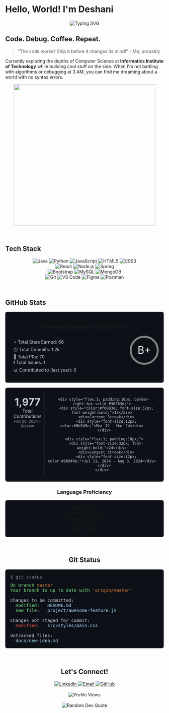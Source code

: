 # Hello, World! I'm Deshani

<div align="center">
  <img src="https://readme-typing-svg.herokuapp.com?font=Fira+Code&size=32&duration=2800&pause=2000&color=A020F0&center=true&vCenter=true&width=600&lines=Computer+Science+Student;Full+Stack+Developer;Code+%2B+Coffee+%3D+%3C3;Always+Learning+New+Things" alt="Typing SVG" />
</div>

## Code. Debug. Coffee. Repeat.

> "The code works? Ship it before it changes its mind!" - Me, probably

Currently exploring the depths of Computer Science at **Informatics Institute of Technology** while building cool stuff on the side. When I'm not battling with algorithms or debugging at 3 AM, you can find me dreaming about a world with no syntax errors.

<div align="center">
  <img src="https://media.giphy.com/media/RbDKaczqWovIugyJmW/giphy.gif" width="450" />
</div>

&nbsp;

## Tech Stack

<div align="center">
  <img src="https://img.shields.io/badge/Java-ED8B00?style=for-the-badge&logo=openjdk&logoColor=white" alt="Java"/>
  <img src="https://img.shields.io/badge/Python-3776AB?style=for-the-badge&logo=python&logoColor=white" alt="Python"/>
  <img src="https://img.shields.io/badge/JavaScript-F7DF1E?style=for-the-badge&logo=javascript&logoColor=black" alt="JavaScript"/>
  <img src="https://img.shields.io/badge/HTML5-E34F26?style=for-the-badge&logo=html5&logoColor=white" alt="HTML5"/>
  <img src="https://img.shields.io/badge/CSS3-1572B6?style=for-the-badge&logo=css3&logoColor=white" alt="CSS3"/>
</div>

<div align="center">
  <img src="https://img.shields.io/badge/React-20232A?style=for-the-badge&logo=react&logoColor=61DAFB" alt="React"/>
  <img src="https://img.shields.io/badge/Node.js-43853D?style=for-the-badge&logo=node.js&logoColor=white" alt="Node.js"/>
  <img src="https://img.shields.io/badge/Spring-6DB33F?style=for-the-badge&logo=spring&logoColor=white" alt="Spring"/>
</div>

<div align="center">
  <img src="https://img.shields.io/badge/Bootstrap-7952B3?style=for-the-badge&logo=bootstrap&logoColor=white" alt="Bootstrap"/>
  <img src="https://img.shields.io/badge/MySQL-4479A1?style=for-the-badge&logo=mysql&logoColor=white" alt="MySQL"/>
  <img src="https://img.shields.io/badge/MongoDB-4EA94B?style=for-the-badge&logo=mongodb&logoColor=white" alt="MongoDB"/>
</div>

<div align="center">
  <img src="https://img.shields.io/badge/Git-F05032?style=for-the-badge&logo=git&logoColor=white" alt="Git"/>
  <img src="https://img.shields.io/badge/VS_Code-007ACC?style=for-the-badge&logo=visual-studio-code&logoColor=white" alt="VS Code"/>
  <img src="https://img.shields.io/badge/Figma-F24E1E?style=for-the-badge&logo=figma&logoColor=white" alt="Figma"/>
  <img src="https://img.shields.io/badge/Postman-FF6C37?style=for-the-badge&logo=postman&logoColor=white" alt="Postman"/>
</div>

&nbsp;

## GitHub Stats

<div align="center">
  <div style="background-color:#0d1117; border-radius:6px; padding:16px; margin-bottom:16px; max-width:550px; margin-left:auto; margin-right:auto;">
    <h3>Deshani Dureksha's GitHub Stats</h3>
    <div style="display:flex; justify-content:space-between; color:#c9d1d9;">
      <div style="text-align:left; padding:10px;">
        <div>⭐ Total Stars Earned: 66</div>
        <div>🕒 Total Commits: 1.2k</div>
        <div>🔀 Total PRs: 70</div>
        <div>❗ Total Issues: 1</div>
        <div>📊 Contributed to (last year): 0</div>
      </div>
      <div style="font-size:32px; display:flex; align-items:center; justify-content:center; width:80px; height:80px; border-radius:50%; border:6px solid #828282; color:white;">
        B+
      </div>
    </div>
  </div>

  <div style="background-color:#0d1117; border-radius:6px; padding:16px; margin-bottom:16px; max-width:550px; margin-left:auto; margin-right:auto;">
    <div style="display:flex; justify-content:space-between; text-align:center; color:#c9d1d9;">
      <div style="flex:1; padding:10px; border-right:1px solid #30363d;">
        <div style="font-size:32px; font-weight:bold;">1,977</div>
        <div>Total Contributions</div>
        <div style="font-size:12px; color:#8b949e;">Feb 20, 2024 - Present</div>
      </div>
      
      <div style="flex:1; padding:10px; border-right:1px solid #30363d;">
        <div style="color:#f0883e; font-size:32px; font-weight:bold;">13</div>
        <div>Current Streak</div>
        <div style="font-size:12px; color:#8b949e;">Mar 12 - Mar 24</div>
      </div>
      
      <div style="flex:1; padding:10px;">
        <div style="font-size:32px; font-weight:bold;">24</div>
        <div>Longest Streak</div>
        <div style="font-size:12px; color:#8b949e;">Jul 11, 2024 - Aug 3, 2024</div>
      </div>
    </div>
  </div>
</div>

<div align="center">
  <h3>Language Proficiency</h3>
  <div style="background-color:#0d1117; border-radius:6px; padding:16px; max-width:550px; margin-left:auto; margin-right:auto;">
    <div>Java: 30.22%</div>
    <div>Python: 24.82%</div>
    <div>JavaScript: 23.56%</div>
    <div>HTML: 16.72%</div>
    <div>CSS: 4.69%</div>
  </div>
</div>

&nbsp;

## Git Status

<div align="center">
  <div style="background-color:#0d1117; border-radius:6px; padding:16px; margin-bottom:16px; max-width:550px; margin-left:auto; margin-right:auto;">
    <div style="text-align:left; color:#c9d1d9; font-family:monospace;">
      <div style="margin-bottom:10px; color:#8b949e;">$ git status</div>
      <div style="color:#7ee787;">On branch <span style="color:#f0883e;">master</span></div>
      <div style="color:#7ee787;">Your branch is up to date with '<span style="color:#f0883e;">origin/master</span>'</div>
      <div>&nbsp;</div>
      <div>Changes to be committed:</div>
      <div style="color:#7ee787;">&nbsp;&nbsp;modified: &nbsp;&nbsp;<span style="color:#a5d6ff;">README.md</span></div>
      <div style="color:#7ee787;">&nbsp;&nbsp;new file: &nbsp;&nbsp;<span style="color:#a5d6ff;">project/awesome-feature.js</span></div>
      <div>&nbsp;</div>
      <div>Changes not staged for commit:</div>
      <div style="color:#f85149;">&nbsp;&nbsp;modified: &nbsp;&nbsp;<span style="color:#a5d6ff;">src/styles/main.css</span></div>
      <div>&nbsp;</div>
      <div>Untracked files:</div>
      <div style="color:#f85149;">&nbsp;&nbsp;<span style="color:#a5d6ff;">docs/new-idea.md</span></div>
    </div>
  </div>
</div>

&nbsp;

## Let's Connect!

<div align="center">
  <a href="https://www.linkedin.com/in/deshani-dureksha">
    <img src="https://img.shields.io/badge/LinkedIn-0077B5?style=for-the-badge&logo=linkedin&logoColor=white" alt="LinkedIn"/>
  </a>
  <a href="mailto:deshanidureksha123@gmail.com">
    <img src="https://img.shields.io/badge/Email-D14836?style=for-the-badge&logo=gmail&logoColor=white" alt="Email"/>
  </a>
  <a href="https://github.com/DeshaniDureksha">
    <img src="https://img.shields.io/badge/GitHub-100000?style=for-the-badge&logo=github&logoColor=white" alt="GitHub"/>
  </a>
</div>

<div align="center">
  <br>
  <img src="https://komarev.com/ghpvc/?username=DeshaniDureksha&style=for-the-badge&color=blueviolet" alt="Profile Views"/>
  <br>
  <br>
  <img src="https://quotes-github-readme.vercel.app/api?type=horizontal&theme=tokyonight" alt="Random Dev Quote"/>
</div>

<!-- Easter egg: If you're reading the source of this README, you've found the secret message! You're the kind of detail-oriented person I'd love to collaborate with. Send me an email with the subject "Found the Easter egg" and let's connect! -->